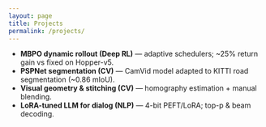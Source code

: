 ```yaml
---
layout: page
title: Projects
permalink: /projects/
---
```


- **MBPO dynamic rollout (Deep RL)** — adaptive schedulers; ~25% return gain vs fixed on Hopper-v5.  
- **PSPNet segmentation (CV)** — CamVid model adapted to KITTI road segmentation (~0.86 mIoU).  
- **Visual geometry & stitching (CV)** — homography estimation + manual blending.  
- **LoRA-tuned LLM for dialog (NLP)** — 4-bit PEFT/LoRA; top-p & beam decoding.
